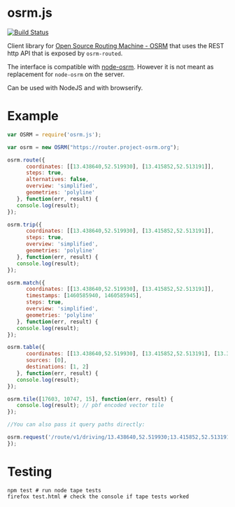 # osrm.js

[![Build Status](https://travis-ci.org/Project-OSRM/osrm.js.svg?branch=master)](https://travis-ci.org/Project-OSRM/osrm.js)

Client library for [Open Source Routing Machine - OSRM](https://github.com/Project-OSRM/osrm-backend) that uses the REST http API
that is exposed by ```osrm-routed```.

The interface is compatible with [node-osrm](https://github.com/Project-OSRM/node-osrm). However it is not meant as
replacement for ```node-osrm``` on the server.

Can be used with NodeJS and with browserify.

# Example

```js
var OSRM = require('osrm.js');

var osrm = new OSRM("https://router.project-osrm.org");

osrm.route({
      coordinates: [[13.438640,52.519930], [13.415852,52.513191]],
      steps: true,
      alternatives: false,
      overview: 'simplified',
      geometries: 'polyline'
   }, function(err, result) {
   console.log(result);
});

osrm.trip({
      coordinates: [[13.438640,52.519930], [13.415852,52.513191]],
      steps: true,
      overview: 'simplified',
      geometries: 'polyline'
   }, function(err, result) {
   console.log(result);
});

osrm.match({
      coordinates: [[13.438640,52.519930], [13.415852,52.513191]],
      timestamps: [1460585940, 1460585945],
      steps: true,
      overview: 'simplified',
      geometries: 'polyline'
   }, function(err, result) {
   console.log(result);
});

osrm.table({
      coordinates: [[13.438640,52.519930], [13.415852,52.513191], [13.333086, 52.4224]],
      sources: [0],
      destinations: [1, 2]
   }, function(err, result) {
   console.log(result);
});

osrm.tile([17603, 10747, 15], function(err, result) {
   console.log(result); // pbf encoded vector tile
});

//You can also pass it query paths directly:

osrm.request('/route/v1/driving/13.438640,52.519930;13.415852,52.513191', function(err, result) {
});

```

# Testing

```
npm test # run node tape tests
firefox test.html # check the console if tape tests worked
```

